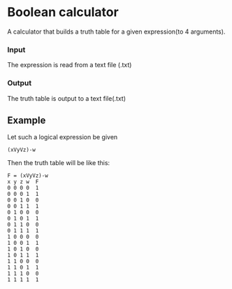 # Boolean calculator

A calculator that builds a truth table for a given expression(to 4 arguments).

### Input
The expression is read from a text file (.txt)

### Output
The truth table is output to a text file(.txt)

## Example 
Let such a logical expression be given
```
(xVyVz)-w
```
Then the truth table will be like this:
```
F = (xVyVz)-w
x y z w  F
0 0 0 0  1
0 0 0 1  1
0 0 1 0  0
0 0 1 1  1
0 1 0 0  0
0 1 0 1  1
0 1 1 0  0
0 1 1 1  1
1 0 0 0  0
1 0 0 1  1
1 0 1 0  0
1 0 1 1  1
1 1 0 0  0
1 1 0 1  1
1 1 1 0  0
1 1 1 1  1
```

